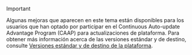 > [!IMPORTANT]
> Algunas mejoras que aparecen en este tema están disponibles para los usuarios que han optado por participar en el Continuous Auto-update Advantage Program (CAAP) para actualizaciones de plataforma. Para obtener más información acerca de las versiones estándar y de destino, consulte [Versiones estándar y de destino de la plataforma](../../fin-and-ops/get-started/public-preview-releases.md).
